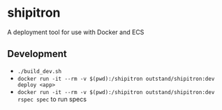 # shipitron
A deployment tool for use with Docker and ECS

## Development

- `./build_dev.sh`
- `docker run -it --rm -v $(pwd):/shipitron outstand/shipitron:dev deploy <app>`
- `docker run -it --rm -v $(pwd):/shipitron outstand/shipitron:dev rspec spec` to run specs
